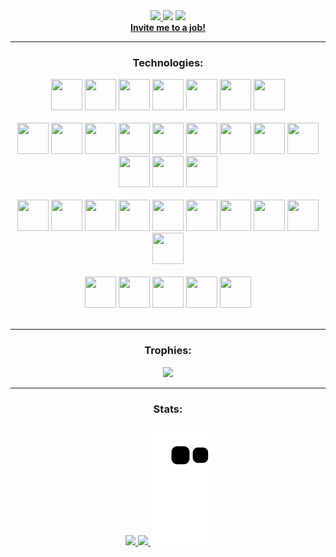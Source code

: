 <div align="center">
    <div>
        <a href="https://visitorbadge.io/status?path=https%3A%2F%2Fgithub.com%2Fmarcusvoltolim%2Fmarcusvoltolim" target="_blank">
            <img src="https://api.visitorbadge.io/api/combined?path=https%3A%2F%2Fgithub.com%2Fmarcusvoltolim%2Fmarcusvoltolim&labelColor=%23697689&countColor=%2337d67a&style=plastic"/>
        </a>
        <a href="mailto:marcus.voltolim@gmail.com" target="_blank">
            <img src="https://img.shields.io/badge/Gmail-D14836?style=pastlic&logo=gmail&logoColor=white" target="_blank"></a>
        <a href="https://www.linkedin.com/in/marcusvoltolim" target="_blank">
            <img src="https://img.shields.io/badge/-LinkedIn-%230077B5?style=pastlic&logo=linkedin&logoColor=white" target="_blank">
        </a>
        </br>
        <a href="https://forms.gle/AqqGqfy6iw3cAvkWA" target="_blank"><b>Invite me to a job!</b>
        </a>
    </div>
    <hr>
    <h3>Technologies:</h3>
    <div>
        <img src="https://cdn.jsdelivr.net/gh/devicons/devicon/icons/java/java-original-wordmark.svg" width="50" height="50"/>
        <img src="https://cdn.jsdelivr.net/gh/devicons/devicon/icons/spring/spring-original-wordmark.svg" width="50" height="50"/>
        <img src="https://cdn.jsdelivr.net/gh/devicons/devicon/icons/junit/junit-original-wordmark.svg" width="50" height="50"/>
        <img src="https://cdn.jsdelivr.net/gh/devicons/devicon/icons/groovy/groovy-original.svg" width="50" height="50"/>
        <img src="https://cdn.jsdelivr.net/gh/devicons/devicon/icons/grails/grails-original.svg" width="50" height="50"/>
        <img src="https://cdn.jsdelivr.net/gh/devicons/devicon/icons/go/go-original-wordmark.svg" width="50" height="50"/>      
        <img src="https://cdn.jsdelivr.net/gh/devicons/devicon/icons//intellij/intellij-original.svg" width="50" height="50"/>
   </div>
    <br>
    <div>
        <img src="https://cdn.jsdelivr.net/gh/devicons/devicon/icons/amazonwebservices/amazonwebservices-plain-wordmark.svg" width="50" height="50"/>
        <img src="https://cdn.jsdelivr.net/gh/devicons/devicon/icons/googlecloud/googlecloud-original-wordmark.svg" width="50" height="50"/>
        <img src="https://cdn.jsdelivr.net/gh/devicons/devicon/icons/terraform/terraform-original-wordmark.svg" width="50" height="50"/>
        <img src="https://cdn.jsdelivr.net/gh/devicons/devicon/icons/maven/maven-original-wordmark.svg" width="50" height="50"/>
        <img src="https://cdn.jsdelivr.net/gh/devicons/devicon/icons/gradle/gradle-original-wordmark.svg" width="50" height="50"/>
        <img src="https://cdn.jsdelivr.net/gh/devicons/devicon/icons/jenkins/jenkins-original.svg" width="50" height="50"/>
        <img src="https://cdn.jsdelivr.net/gh/devicons/devicon/icons/docker/docker-original-wordmark.svg" width="50" height="50"/>
        <img src="https://cdn.jsdelivr.net/gh/devicons/devicon/icons/kubernetes/kubernetes-plain-wordmark.svg" width="50" height="50"/>
        <img src="https://cdn.jsdelivr.net/gh/devicons/devicon/icons/rancher/rancher-original-wordmark.svg" width="50" height="50"/>
        <img src="https://cdn.jsdelivr.net/gh/devicons/devicon/icons/rancher/rancher-plain-wordmark.svg" width="50" height="50"/>
        <img src="https://cdn.jsdelivr.net/gh/devicons/devicon/icons/grafana/grafana-original-wordmark.svg" width="50" height="50"/>
        <img src="https://cdn.jsdelivr.net/gh/devicons/devicon/icons/grafana/grafana-plain-wordmark.svg" width="50" height="50"/>
    </div>
    <br>
    <div>
        <img src="https://cdn.jsdelivr.net/gh/devicons/devicon/icons/apachekafka/apachekafka-original-wordmark.svg" width="50" height="50"/>
        <img src="https://cdn.jsdelivr.net/gh/devicons/devicon/icons/hibernate/hibernate-original-wordmark.svg" width="50" height="50"/>
        <img src="https://cdn.jsdelivr.net/gh/devicons/devicon/icons/liquibase/liquibase-original-wordmark.svg" width="50" height="50"/>
        <img src="https://cdn.jsdelivr.net/gh/devicons/devicon/icons/postgresql/postgresql-plain-wordmark.svg" width="50" height="50"/>
        <img src="https://cdn.jsdelivr.net/gh/devicons/devicon/icons/mysql/mysql-original-wordmark.svg" width="50" height="50"/>
        <img src="https://cdn.jsdelivr.net/gh/devicons/devicon/icons/oracle/oracle-original.svg" width="50" height="50"/>
        <img src="https://cdn.jsdelivr.net/gh/devicons/devicon/icons/microsoftsqlserver/microsoftsqlserver-plain-wordmark.svg" width="50" height="50"/>
        <img src="https://cdn.jsdelivr.net/gh/devicons/devicon/icons/redis/redis-original-wordmark.svg" width="50" height="50"/>
        <img src="https://cdn.jsdelivr.net/gh/devicons/devicon/icons/mongodb/mongodb-plain-wordmark.svg" width="50" height="50"/>
        <img src="https://cdn.jsdelivr.net/gh/devicons/devicon/icons/dynamodb/dynamodb-original.svg" width="50" height="50"/>
    </div>
    <br>
    <div>
        <img src="https://cdn.jsdelivr.net/gh/devicons/devicon/icons/git/git-plain-wordmark.svg" width="50" height="50"/>
        <img src="https://cdn.jsdelivr.net/gh/devicons/devicon/icons/github/github-original-wordmark.svg" width="50" height="50"/>
        <img src="https://cdn.jsdelivr.net/gh/devicons/devicon/icons/gitlab/gitlab-plain-wordmark.svg" width="50" height="50"/>
        <img src="https://cdn.jsdelivr.net/gh/devicons/devicon/icons/jira/jira-original-wordmark.svg" width="50" height="50"/>
        <img src="https://cdn.jsdelivr.net/gh/devicons/devicon/icons/confluence/confluence-plain-wordmark.svg" width="50" height="50"/>
    </div>
    <br>
    <hr>
    <div>
        <h3>Trophies:</h3>
        <img src="https://github-profile-trophy.vercel.app/?username=marcusvoltolim&column=3&margin-h=5&margin-w=5&theme=monokai"/>
    </div>
    <hr>
    <div>
        <h3>Stats:</h3>
        <a href="https://github.com/marcusvoltolim">
            <img height="180em" src="https://github-readme-stats.vercel.app/api?username=marcusvoltolim&theme=flag-india&show_icons=true&include_all_commits=true&count_private=true"/>
            <img height="180em" src="https://github-readme-stats.vercel.app/api/top-langs/?username=marcusvoltolim&theme=flag-india"/>
        </a>
        <img src="https://github.com/marcusvoltolim/marcusvoltolim/blob/output/github-contribution-grid-snake.svg"/>
    </div>
</div>
